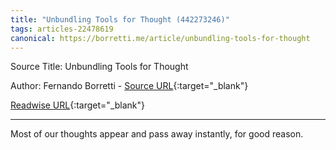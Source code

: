 ```yaml
---
title: "Unbundling Tools for Thought (442273246)"
tags: articles-22478619
canonical: https://borretti.me/article/unbundling-tools-for-thought
---
```


Source Title: Unbundling Tools for Thought

Author: Fernando Borretti - [Source URL](https://borretti.me/article/unbundling-tools-for-thought){:target="_blank"}

[Readwise URL](https://readwise.io/open/442273246){:target="_blank"}

---

Most of our thoughts appear and pass away instantly, for good reason.
